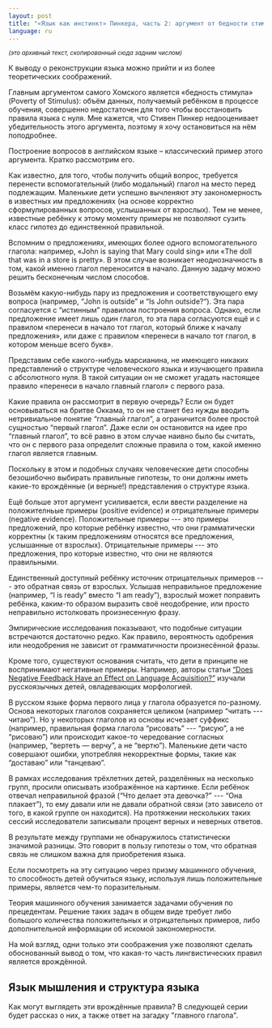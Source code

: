 ```yaml
---
layout: post
title: "«Язык как инстинкт» Пинкера, часть 2: аргумент от бедности стимула"
language: ru
---
```


<small>*(это архивный текст, скопированный сюда задним числом)*</small>

К выводу о реконструкции языка можно прийти и из более теоретических соображений. 

Главным аргументом самого Хомского является «бедность стимула» (Poverty of Stimulus): объём данных, получаемый ребёнком в процессе обучения, совершенно недостаточен для того чтобы восстановить правила языка с нуля. Мне кажется, что Стивен Пинкер недооценивает убедительность этого аргумента, поэтому я хочу остановиться на нём поподробнее.

Построение вопросов в английском языке – классический пример этого аргумента. Кратко рассмотрим его.

Как известно, для того, чтобы получить общий вопрос, требуется перенести вспомогательный (либо модальный) глагол на место перед подлежащим. Маленькие дети успешно вычленяют эту закономерность в известных им предложениях (на основе корректно сформулированных вопросов, услышанных от взрослых). Тем не менее, известные ребёнку к этому моменту примеры не позволяют сузить класс гипотез до единственной правильной.

Вспомним о предложениях, имеющих более одного вспомогательного глагола: например, «John is saying that Mary could sing» или «The doll that was in a store is pretty». В этом случае возникает неоднозначность в том, какой именно глагол переносится в начало. Данную задачу можно решить бесконечным числом способов.

Возьмём какую-нибудь пару из предложения и соответствующего ему вопроса (например, “John is outside” и “Is John outside?“). Эта пара согласуется с “истинным” правилом построения вопроса. Однако, если предложение имеет лишь один глагол, то эта пара согласуются ещё и с правилом «перенеси в начало тот глагол, который ближе к началу предложения», или даже с правилом «перенеси в начало тот глагол, в котором меньше всего букв».

Представим себе какого-нибудь марсианина, не имеющего никаких представлений о структуре человеческого языка и изучающего правила с абсолютного нуля. В такой ситуации он не сможет угадать настоящее правило «перенеси в начало главный глагол» с первого раза.

Какие правила он рассмотрит в первую очередь? Если он будет основываться на бритве Оккама, то он не станет без нужды вводить нетривиальное понятие “главный глагол”, а ограничится более простой сущностью “первый глагол”. Даже если он остановится на идее про “главный глагол”, то всё равно в этом случае наивно было бы считать, что он с первого раза определит сложные правила о том, какой именно глагол является главным.

Поскольку в этом и подобных случаях человеческие дети способны безошибочно выбирать правильные гипотезы, то они должны иметь какие-то врождённые (и верные!) представления о структуре языка.

Ещё больше этот аргумент усиливается, если ввести разделение на положителньые примеры (positive evidence) и отрицательные примеры (negative evidence). Положительные примеры --- это примеры предложений, про которые ребёнку известно, что они грамматически корректны (к таким предложениям относятся все предложения, услышанные от взрослых). Отрицательные примеры --- это предложения, про которые известно, что они не являются правильными.

Единственный доступный ребёнку источник отрицательных примеров --- это обратная связь от взрослых. Услышав неправильное предложение (например, “I is ready” вместо “I am ready”), взрослый может поправить ребёнка, каким-то образом выразить своё неодобрение, или просто неправильно истолковать произнесенную фразу.

Эмпирические исследования показывают, что подобные ситуации встречаются достаточно редко. Как правило, вероятность одобрения или неодобрения не зависит от грамматичности произнесённой фразы.

Кроме того, существуют основания считать, что дети в принципе не воспринимают негативные примеры. Например, авторы статьи [“Does Negative Feedback Have an Effect on Language Acquisition?”](http://eoa.umontreal.ca/wp-content/uploads/sites/32/publicationsRoyleP_Kulinich_BUCLD39.pdf) изучали русскоязычных детей, овладевающих морфологией.

В русском языке форма первого лица у глагола образуется по-разному. Основа некоторых глаголов сохраняется целиком (например “<span class="root">чита</span><span class="boxed">ть</span> --- <span class="root">чита</span><span class="boxed">ю</span>”). Но у некоторых глаголов из основы исчезает суффикс (например, правильная форма глагола “<span class="root">рис</span><span class="suffix">ова</span><span class="boxed">ть</span>” --- “<span class="root">рис</span><span class="boxed">ую</span>”, а не “<span class="root">рис</span><span class="suffix">ова</span><span class="boxed">ю</span>”) или происходит какое-то чередование согласных (например, “вертеть — верчу”, а не “вертю”). Маленькие дети часто совершают ошибки, употребляя некорректные формы, такие как “доставаю” или “танцеваю”.

В рамках исследования трёхлетних детей, разделённых на несколько групп, просили описывать изображённое на картинке. Если ребёнок отвечал неправильной фразой (“Что делает эта девочка?” --- “Она плакает”), то ему давали или не давали обратной связи (это зависело от того, в какой группе он находится). На протяжении нескольких таких сессий исследователи записывали процент верных и неверных ответов.

В результате между группами не обнаружилось статистически значимой разницы. Это говорит в пользу гипотезы о том, что обратная связь не слишком важна для приобретения языка.

Если посмотреть на эту ситуацию через призму машинного обучения, то способность детей обучиться языку, используя лишь положительные примеры, является чем-то поразительным.

Теория машинного обучения занимается задачами обучения по прецедентам. Решение таких задач в общем виде требует либо большого количества положительных и отрицательных примеров, либо дополнительной информации об искомой закономерности.

На мой взгляд, одни только эти соображения уже позволяют сделать обоснованный вывод о том, что какая-то часть лингвистических правил является врождённой.

## Язык мышления и структура языка

Как могут выглядеть эти врождённые правила? В следующей серии будет рассказ о них, а также ответ на загадку "главного глагола".

